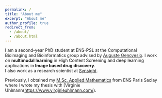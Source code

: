 ```yaml
---
permalink: /
title: "About me"
excerpt: "About me"
author_profile: true
redirect_from:
  - /about/
  - /about.html
---
```


I am a second-year PhD student at ENS-PSL at the Computational Bioimaging and Bioinformatics group advised by [Auguste Genovesio](http://www.ibens.ens.fr/?rubrique47). I work on **multimodal learning** in High Content Screening and deep learning applications in **Image based drug discovery**.  
I also work as a research scientist at [Synsight](https://synsight.net/).

Previously, I obtained my [M.Sc. Applied Mathematics](https://www.master-mva.com/) from ENS Paris Saclay where I wrote my thesis with [Virginie Uhlmann(https://www.virginieuhlmann.com/).


